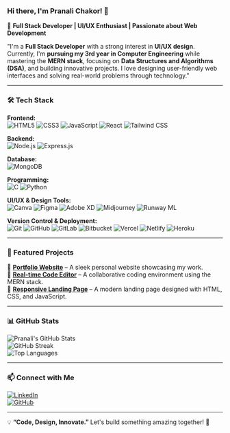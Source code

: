 ### Hi there, I'm Pranali Chakor! 👋

🚀 **Full Stack Developer | UI/UX Enthusiast | Passionate about Web Development**
 

"I'm a **Full Stack Developer** with a strong interest in **UI/UX design**. Currently, I'm **pursuing my 3rd year in Computer Engineering** while mastering the **MERN stack**, focusing on **Data Structures and Algorithms (DSA)**, and building innovative projects. I love designing user-friendly web interfaces and solving real-world problems through technology."  


---

### 🛠️ Tech Stack  

**Frontend:**  
![HTML5](https://img.shields.io/badge/HTML5-E34F26?style=for-the-badge&logo=html5&logoColor=white) 
![CSS3](https://img.shields.io/badge/CSS3-1572B6?style=for-the-badge&logo=css3&logoColor=white) 
![JavaScript](https://img.shields.io/badge/JavaScript-F7DF1E?style=for-the-badge&logo=javascript&logoColor=black) 
![React](https://img.shields.io/badge/React-61DAFB?style=for-the-badge&logo=react&logoColor=black) 
![Tailwind CSS](https://img.shields.io/badge/TailwindCSS-38B2AC?style=for-the-badge&logo=tailwind-css&logoColor=white)  

**Backend:**  
![Node.js](https://img.shields.io/badge/Node.js-339933?style=for-the-badge&logo=nodedotjs&logoColor=white) 
![Express.js](https://img.shields.io/badge/Express.js-000000?style=for-the-badge&logo=express&logoColor=white)  

**Database:**  
![MongoDB](https://img.shields.io/badge/MongoDB-4EA94B?style=for-the-badge&logo=mongodb&logoColor=white)  

**Programming:**  
![C](https://img.shields.io/badge/C-A8B9CC?style=for-the-badge&logo=c&logoColor=black) 
![Python](https://img.shields.io/badge/Python-3776AB?style=for-the-badge&logo=python&logoColor=white)  

**UI/UX & Design Tools:**  
![Canva](https://img.shields.io/badge/Canva-00C4CC?style=for-the-badge&logo=canva&logoColor=white) 
![Figma](https://img.shields.io/badge/Figma-F24E1E?style=for-the-badge&logo=figma&logoColor=white) 
![Adobe XD](https://img.shields.io/badge/Adobe%20XD-FF61F6?style=for-the-badge&logo=adobexd&logoColor=white) 
![Midjourney](https://img.shields.io/badge/Midjourney-000000?style=for-the-badge&logoColor=white) 
![Runway ML](https://img.shields.io/badge/Runway%20ML-FF4500?style=for-the-badge&logoColor=white)  

**Version Control & Deployment:**  
![Git](https://img.shields.io/badge/Git-F05032?style=for-the-badge&logo=git&logoColor=white) 
![GitHub](https://img.shields.io/badge/GitHub-181717?style=for-the-badge&logo=github&logoColor=white) 
![GitLab](https://img.shields.io/badge/GitLab-FC6D26?style=for-the-badge&logo=gitlab&logoColor=white) 
![Bitbucket](https://img.shields.io/badge/Bitbucket-0052CC?style=for-the-badge&logo=bitbucket&logoColor=white) 
![Vercel](https://img.shields.io/badge/Vercel-000000?style=for-the-badge&logo=vercel&logoColor=white) 
![Netlify](https://img.shields.io/badge/Netlify-00C7B7?style=for-the-badge&logo=netlify&logoColor=white) 
![Heroku](https://img.shields.io/badge/Heroku-430098?style=for-the-badge&logo=heroku&logoColor=white)  


---

### 📌 Featured Projects

🚀 **[Portfolio Website](#)** – A sleek personal website showcasing my work.  
📝 **[Real-time Code Editor](#)** – A collaborative coding environment using the MERN stack.  
🤖 **[Responsive Landing Page](#)** – A modern landing page designed with HTML, CSS, and JavaScript.

---

### 📊 GitHub Stats

![Pranali's GitHub Stats](https://github-readme-stats.vercel.app/api?username=pranalichakor&show_icons=true&theme=radical)  
![GitHub Streak](https://github-readme-streak-stats.herokuapp.com/?user=pranalichakor&theme=radical)  
![Top Languages](https://github-readme-stats.vercel.app/api/top-langs/?username=pranalichakor&layout=compact&theme=radical)

---

### 📫 Connect with Me

[![LinkedIn](https://img.shields.io/badge/LinkedIn-blue?style=for-the-badge&logo=linkedin&logoColor=white)](https://www.linkedin.com/in/pranali-chakor/)  
[![GitHub](https://img.shields.io/badge/GitHub-%23121011?style=for-the-badge&logo=github&logoColor=white)](https://github.com/pranalichakor)

---

💡 **“Code, Design, Innovate.”** Let's build something amazing together! 🚀


<!--
**pranalichakor/pranalichakor** is a ✨ _special_ ✨ repository because its `README.md` (this file) appears on your GitHub profile.

Here are some ideas to get you started:

- 🔭 I’m currently working on ...
- 🌱 I’m currently learning ...
- 👯 I’m looking to collaborate on ...
- 🤔 I’m looking for help with ...
- 💬 Ask me about ...
- 📫 How to reach me: ...
- 😄 Pronouns: ...
- ⚡ Fun fact: ...
-->
